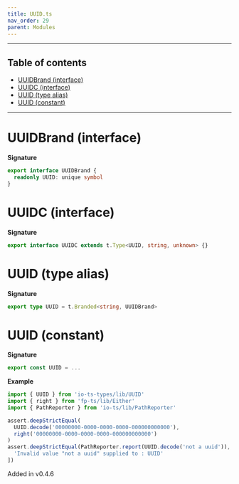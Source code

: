 ```yaml
---
title: UUID.ts
nav_order: 29
parent: Modules
---
```


---

<h2 class="text-delta">Table of contents</h2>

- [UUIDBrand (interface)](#uuidbrand-interface)
- [UUIDC (interface)](#uuidc-interface)
- [UUID (type alias)](#uuid-type-alias)
- [UUID (constant)](#uuid-constant)

---

# UUIDBrand (interface)

**Signature**

```ts
export interface UUIDBrand {
  readonly UUID: unique symbol
}
```

# UUIDC (interface)

**Signature**

```ts
export interface UUIDC extends t.Type<UUID, string, unknown> {}
```

# UUID (type alias)

**Signature**

```ts
export type UUID = t.Branded<string, UUIDBrand>
```

# UUID (constant)

**Signature**

```ts
export const UUID = ...
```

**Example**

```ts
import { UUID } from 'io-ts-types/lib/UUID'
import { right } from 'fp-ts/lib/Either'
import { PathReporter } from 'io-ts/lib/PathReporter'

assert.deepStrictEqual(
  UUID.decode('00000000-0000-0000-0000-000000000000'),
  right('00000000-0000-0000-0000-000000000000')
)
assert.deepStrictEqual(PathReporter.report(UUID.decode('not a uuid')), [
  'Invalid value "not a uuid" supplied to : UUID'
])
```

Added in v0.4.6
